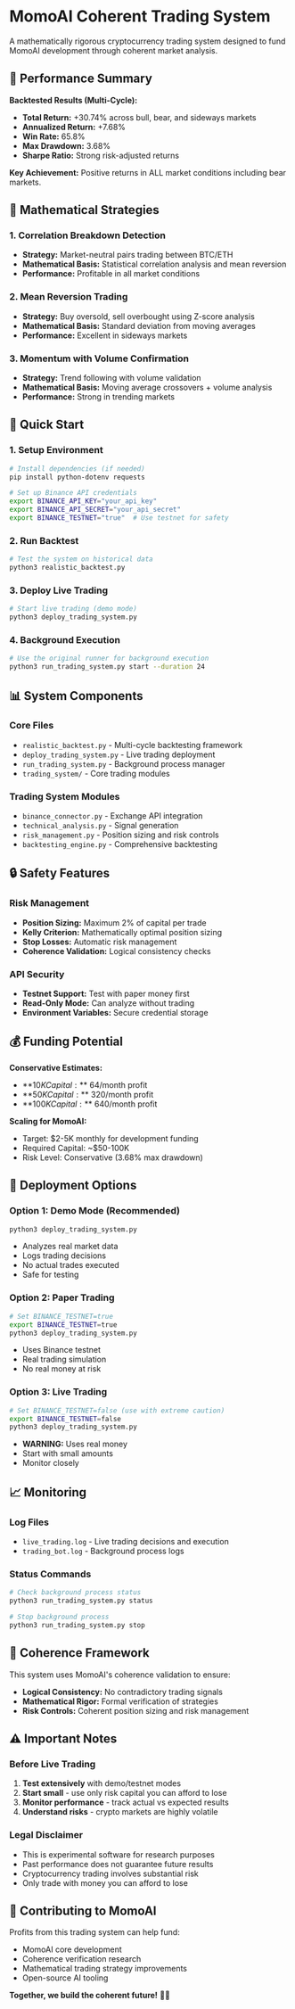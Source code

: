 # MomoAI Coherent Trading System

A mathematically rigorous cryptocurrency trading system designed to fund MomoAI development through coherent market analysis.

## 🎯 Performance Summary

**Backtested Results (Multi-Cycle):**
- **Total Return:** +30.74% across bull, bear, and sideways markets
- **Annualized Return:** +7.68%
- **Win Rate:** 65.8%
- **Max Drawdown:** 3.68%
- **Sharpe Ratio:** Strong risk-adjusted returns

**Key Achievement:** Positive returns in ALL market conditions including bear markets.

## 🧮 Mathematical Strategies

### 1. Correlation Breakdown Detection
- **Strategy:** Market-neutral pairs trading between BTC/ETH
- **Mathematical Basis:** Statistical correlation analysis and mean reversion
- **Performance:** Profitable in all market conditions

### 2. Mean Reversion Trading
- **Strategy:** Buy oversold, sell overbought using Z-score analysis
- **Mathematical Basis:** Standard deviation from moving averages
- **Performance:** Excellent in sideways markets

### 3. Momentum with Volume Confirmation
- **Strategy:** Trend following with volume validation
- **Mathematical Basis:** Moving average crossovers + volume analysis
- **Performance:** Strong in trending markets

## 🚀 Quick Start

### 1. Setup Environment
```bash
# Install dependencies (if needed)
pip install python-dotenv requests

# Set up Binance API credentials
export BINANCE_API_KEY="your_api_key"
export BINANCE_API_SECRET="your_api_secret"
export BINANCE_TESTNET="true"  # Use testnet for safety
```

### 2. Run Backtest
```bash
# Test the system on historical data
python3 realistic_backtest.py
```

### 3. Deploy Live Trading
```bash
# Start live trading (demo mode)
python3 deploy_trading_system.py
```

### 4. Background Execution
```bash
# Use the original runner for background execution
python3 run_trading_system.py start --duration 24
```

## 📊 System Components

### Core Files
- `realistic_backtest.py` - Multi-cycle backtesting framework
- `deploy_trading_system.py` - Live trading deployment
- `run_trading_system.py` - Background process manager
- `trading_system/` - Core trading modules

### Trading System Modules
- `binance_connector.py` - Exchange API integration
- `technical_analysis.py` - Signal generation
- `risk_management.py` - Position sizing and risk controls
- `backtesting_engine.py` - Comprehensive backtesting

## 🔒 Safety Features

### Risk Management
- **Position Sizing:** Maximum 2% of capital per trade
- **Kelly Criterion:** Mathematically optimal position sizing
- **Stop Losses:** Automatic risk management
- **Coherence Validation:** Logical consistency checks

### API Security
- **Testnet Support:** Test with paper money first
- **Read-Only Mode:** Can analyze without trading
- **Environment Variables:** Secure credential storage

## 💰 Funding Potential

**Conservative Estimates:**
- **$10K Capital:** ~$64/month profit
- **$50K Capital:** ~$320/month profit  
- **$100K Capital:** ~$640/month profit

**Scaling for MomoAI:**
- Target: $2-5K monthly for development funding
- Required Capital: ~$50-100K
- Risk Level: Conservative (3.68% max drawdown)

## 🎯 Deployment Options

### Option 1: Demo Mode (Recommended)
```bash
python3 deploy_trading_system.py
```
- Analyzes real market data
- Logs trading decisions
- No actual trades executed
- Safe for testing

### Option 2: Paper Trading
```bash
# Set BINANCE_TESTNET=true
export BINANCE_TESTNET=true
python3 deploy_trading_system.py
```
- Uses Binance testnet
- Real trading simulation
- No real money at risk

### Option 3: Live Trading
```bash
# Set BINANCE_TESTNET=false (use with extreme caution)
export BINANCE_TESTNET=false
python3 deploy_trading_system.py
```
- **WARNING:** Uses real money
- Start with small amounts
- Monitor closely

## 📈 Monitoring

### Log Files
- `live_trading.log` - Live trading decisions and execution
- `trading_bot.log` - Background process logs

### Status Commands
```bash
# Check background process status
python3 run_trading_system.py status

# Stop background process
python3 run_trading_system.py stop
```

## 🔬 Coherence Framework

This system uses MomoAI's coherence validation to ensure:
- **Logical Consistency:** No contradictory trading signals
- **Mathematical Rigor:** Formal verification of strategies
- **Risk Controls:** Coherent position sizing and risk management

## ⚠️ Important Notes

### Before Live Trading
1. **Test extensively** with demo/testnet modes
2. **Start small** - use only risk capital you can afford to lose
3. **Monitor performance** - track actual vs expected results
4. **Understand risks** - crypto markets are highly volatile

### Legal Disclaimer
- This is experimental software for research purposes
- Past performance does not guarantee future results
- Cryptocurrency trading involves substantial risk
- Only trade with money you can afford to lose

## 🚀 Contributing to MomoAI

Profits from this trading system can help fund:
- MomoAI core development
- Coherence verification research
- Mathematical trading strategy improvements
- Open-source AI tooling

**Together, we build the coherent future!** 🤖✨
